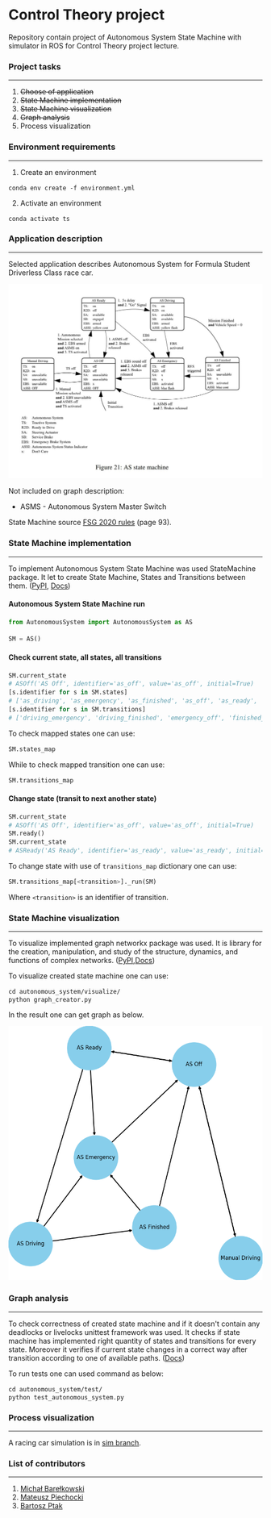 # Control Theory project
Repository contain project of Autonomous System State Machine with simulator in ROS for Control Theory project lecture.
### Project tasks
------------------------
1. ~~Choose of application~~
2. ~~State Machine implementation~~
3. ~~State Machine visualization~~
4. ~~Graph analysis~~
5. Process visualization

### Environment requirements
----------------------------
1. Create an environment
```console
conda env create -f environment.yml
```
2. Activate an environment 
```console
conda activate ts
```

### Application description
---------------------------
Selected application describes Autonomous System for Formula Student Driverless Class race car.

![Autonomous System State Machine](img/AS_state_machine.jpg)

Not included on graph description:
- ASMS - Autonomous System Master Switch

State Machine source [FSG 2020 rules](https://www.formulastudent.de/fileadmin/user_upload/all/2020/rules/FS-Rules_2020_V1.0.pdf) (page 93).

### State Machine implementation
--------------------------------
To implement Autonomous System State Machine was used StateMachine package. It let to create State Machine, States and Transitions between them. ([PyPI](https://pypi.org/project/python-statemachine/), [Docs](https://python-3-patterns-idioms-test.readthedocs.io/en/latest/StateMachine.html))

#### Autonomous System State Machine run
```python
from AutonomousSystem import AutonomousSystem as AS

SM = AS()
```
#### Check current state, all states, all transitions
```python
SM.current_state
# ASOff('AS Off', identifier='as_off', value='as_off', initial=True)
[s.identifier for s in SM.states]
# ['as_driving', 'as_emergency', 'as_finished', 'as_off', 'as_ready', 'manual_driving']
[s.identifier for s in SM.transitions]
# ['driving_emergency', 'driving_finished', 'emergency_off', 'finished_emergency', 'finished_off', 'manual_off', 'off_manual', 'off_ready', 'ready_driving', 'ready_emergency', 'ready_off']
```
To check mapped states one can use:
```python
SM.states_map
```
While to check mapped transition one can use:
```python
SM.transitions_map
```
#### Change state (transit to next another state)
```python
SM.current_state
# ASOff('AS Off', identifier='as_off', value='as_off', initial=True)
SM.ready()
SM.current_state
# ASReady('AS Ready', identifier='as_ready', value='as_ready', initial=False)
```
To change state with use of `transitions_map` dictionary one can use:
```python
SM.transitions_map[<transition>]._run(SM)
```
Where `<transition>` is an identifier of transition.

### State Machine visualization
-------------------------------
To visualize implemented graph networkx package was used. It is library for the creation, manipulation, and study of the structure, dynamics, and functions of complex networks. ([PyPI](https://pypi.org/project/networkx/),[Docs](https://networkx.github.io/documentation/stable/))

To visualize created state machine one can use:
```console
cd autonomous_system/visualize/
python graph_creator.py
```
In the result one can get graph as below.

![Autonomous System State Machine networkx graph](img/graph.png)
### Graph analysis
------------------
To check correctness of created state machine and if it doesn't contain any deadlocks or livelocks unittest framework was used. It checks if  state machine has implemented right quantity of states and transitions for every state. Moreover it verifies if current state changes in a correct way after transition according to one of available paths. ([Docs](https://docs.python.org/3/library/unittest.html))

To run tests one can used command as below:
```console
cd autonomous_system/test/
python test_autonomous_system.py
```

### Process visualization
-------------------------
A racing car simulation is in [sim branch](https://github.com/MatPiech/Control_Theory_project/tree/sim).

### List of contributors
------------------------
1. [Michał Barełkowski](https://github.com/embe97)
2. [Mateusz Piechocki](https://github.com/MatPiech)
3. [Bartosz Ptak](https://github.com/bartoszptak)


